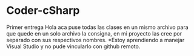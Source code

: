 # Coder-cSharp
Primer entrega
Hola aca puse todas las clases en un mismo archivo para que quede en un solo archivo la consigna,
 en mi proyecto las cree por separado con sus respectivos nombres.
 *Estoy aprendiendo a manejar Visual Studio y no pude vincularlo con github remoto.
